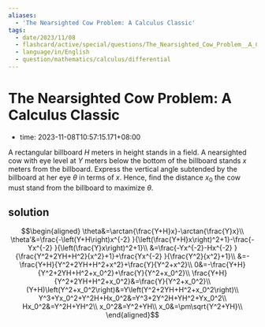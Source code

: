 ```yaml
---
aliases:
  - 'The Nearsighted Cow Problem: A Calculus Classic'
tags:
  - date/2023/11/08
  - flashcard/active/special/questions/The_Nearsighted_Cow_Problem__A_Calculus_Classic
  - language/in/English
  - question/mathematics/calculus/differential
---
```


# The Nearsighted Cow Problem: A Calculus Classic

- time: 2023-11-08T10:57:15.171+08:00

A rectangular billboard $H$ meters in height stands in a field. A nearsighted cow with eye level at $Y$ meters below the bottom of the billboard stands $x$ meters from the billboard. Express the vertical angle subtended by the billboard at her eye $\theta$ in terms of $x$. Hence, find the distance $x_0$ the cow must stand from the billboard to maximize $\theta$.

## solution

$$\begin{aligned}
\theta&=\arctan{\frac{Y+H}x}-\arctan{\frac{Y}x}\\
\theta'&=\frac{-\left(Y+H\right)x^{-2} }{\left(\frac{Y+H}x\right)^2+1}-\frac{-Yx^{-2} }{\left(\frac{Y}x\right)^2+1}\\
&=\frac{-Yx^{-2}-Hx^{-2} }{\frac{Y^2+2YH+H^2}{x^2}+1}+\frac{Yx^{-2} }{\frac{Y^2}{x^2}+1}\\
&=-\frac{Y+H}{Y^2+2YH+H^2+x^2}+\frac{Y}{Y^2+x^2}\\
0&=-\frac{Y+H}{Y^2+2YH+H^2+x_0^2}+\frac{Y}{Y^2+x_0^2}\\
\frac{Y+H}{Y^2+2YH+H^2+x_0^2}&=\frac{Y}{Y^2+x_0^2}\\
(Y+H)\left(Y^2+x_0^2\right)&=Y\left(Y^2+2YH+H^2+x_0^2\right)\\
Y^3+Yx_0^2+Y^2H+Hx_0^2&=Y^3+2Y^2H+YH^2+Yx_0^2\\
Hx_0^2&=Y^2H+YH^2\\
x_0^2&=Y^2+YH\\
x_0&=\pm\sqrt{Y^2+YH}\\
\end{aligned}$$
